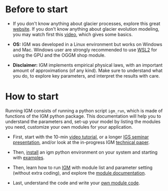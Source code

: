 
# Before to start

- If you don't know anything about glacier processes, explore this great [website](https://www.antarcticglaciers.org/). If you don't know anything about glacier evolution modeling, you may watch first this [video](https://youtu.be/eJNIr_0zOyk), which gives some basics. 

- **OS:** IGM was developed in a Linux environment but works on Windows and Mac. Windows user are strongly recommended to use [WSL2](https://en.wikipedia.org/wiki/Windows_Subsystem_for_Linux) for using the GPU and the OGGM shop module. 

- **Disclaimer:** IGM implements empirical physical laws, with an important amount of approximations (of any kind). Make sure to understand what you do, to explore key parameters, and interpret the results with care.

# How to start

Running IGM consists of running a python script `igm_run`, which is made of functions of the IGM python package. This documentation will help you to understand the parameters and, set-up your model by listing the modules you need, customize your own modules for your application.

- First, start with the 10-min [video tutorial](https://vimeo.com/884003820), or a longer [IGS seminar presentation](https://youtu.be/dQH1PGzAF54), and/or look at the in-progress IGM [technical paper](https://github.com/jouvetg/igm-paper/blob/main/paper.pdf).

- Then, [install](https://github.com/jouvetg/igm/wiki/1.-Installation) an igm python environment on your system and starting with [examples](https://github.com/jouvetg/igm/wiki/2.-Examples--(quick-start)).

- Then, learn how to run [IGM](https://github.com/jouvetg/igm/wiki/3.-Runing-IGM) with module list and parameter setting (without extra coding), and explore the [module documentation](https://github.com/jouvetg/igm/wiki/4.-IGM-module-documentation).

- Last, understand the code and write your [own module code](https://github.com/jouvetg/igm/wiki/5.-Custom-modules-(coding)).





 



